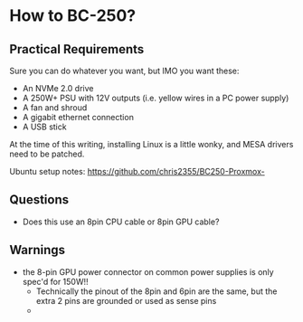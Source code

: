 # How to BC-250?

## Practical Requirements

Sure you can do whatever you want, but IMO you want these:

* An NVMe 2.0 drive
* A 250W+ PSU with 12V outputs (i.e. yellow wires in a PC power supply)
* A fan and shroud
* A gigabit ethernet connection
* A USB stick

At the time of this writing, installing Linux is a little wonky, and MESA drivers need to be patched.

Ubuntu setup notes: <https://github.com/chris2355/BC250-Proxmox->

## Questions

* Does this use an 8pin CPU cable or 8pin GPU cable?

## Warnings

* the 8-pin GPU power connector on common power supplies is only spec'd for 150W!!
  * Technically the pinout of the 8pin and 6pin are the same, but the extra 2 pins are grounded or used as sense pins
  * 
